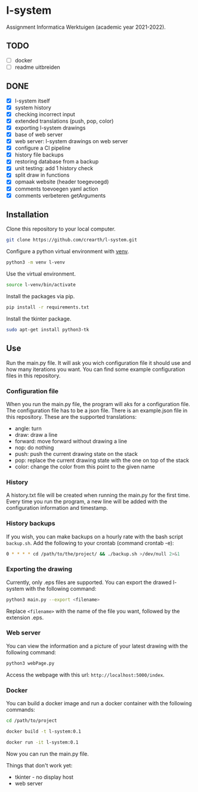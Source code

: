 # l-system
Assignment Informatica Werktuigen (academic year 2021-2022).

## TODO
- [ ] docker
- [ ] readme uitbreiden

## DONE
- [x] l-system itself
- [x] system history
- [x] checking incorrect input
- [x] extended translations (push, pop, color)
- [x] exporting l-system drawings
- [x] base of web server
- [x] web server: l-system drawings on web server
- [x] configure a CI pipeline
- [x] history file backups
- [x] restoring database from a backup
- [x] unit testing: add 1 history check
- [x] split draw in functions
- [x] opmaak website (header toegevoegd)
- [x] comments toevoegen yaml action
- [x] comments verbeteren getArguments

## Installation
Clone this repository to your local computer.
```bash
git clone https://github.com/crearth/l-system.git
```

Configure a python virtual environment with [venv](https://docs.python.org/3/library/venv.html).
```bash
python3 -m venv l-venv
```

Use the virtual environment.
```bash
source l-venv/bin/activate
```

Install the packages via pip.
```bash
pip install -r requirements.txt
```

Install the tkinter package.
```bash
sudo apt-get install python3-tk
```

## Use
Run the main.py file. It will ask you wich configuration file it should use and how many iterations you want. You can find some example configuration files in this repository.

### Configuration file
When you run the main.py file, the program will aks for a configuration file. The configuration file has to be a json file. There is an example.json file in this repository. These are the supported translations:
* angle: turn 
* draw: draw a line
* forward: move forward without drawing a line
* nop: do nothing
* push: push the current drawing state on the stack
* pop: replace the current drawing state with the one on top of the stack
* color: change the color from this point to the given name

### History
A history.txt file will be created when running the main.py for the first time. Every time you run the program, a new line will be added with the configuration information and timestamp.  

### History backups
If you wish, you can make backups on a hourly rate with the bash script `backup.sh`. Add the following to your crontab (command crontab -e):
```bash
0 * * * * cd /path/to/the/project/ && ./backup.sh >/dev/null 2>&1
``` 

### Exporting the drawing
Currently, only .eps files are supported.
You can export the drawed l-system with the following command:
```bash
python3 main.py --export <filename>
```
Replace `<filename>` with the name of the file you want, followed by the extension .eps.

### Web server
You can view the information and a picture of your latest drawing with the following command:
```bash
python3 webPage.py
```
Access the webpage with this url: `http://localhost:5000/index`.

### Docker
You can build a docker image and run a docker container with the following commands:
```bash
cd /path/to/project

docker build -t l-system:0.1

docker run -it l-system:0.1
```
Now you can run the main.py file.

Things that don't work yet:
* tkinter - no display host
* web server
